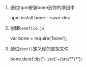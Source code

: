 1. 通过npm安装bone到你的项目中

	npm install bone --save-dev

2. 创建`bonefile.js`
	
	var bone = require('bone');

3. 通过`dest()`定义你的虚拟文件

	bone.dest('dist')
		.src('~/src/**/*');

